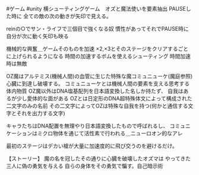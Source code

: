 #ゲーム #unity 
横シューティングゲーム　オズと魔法使いを要素抽出
PAUSEした時に
全ての敵の次の動きが矢印で見える。

reinの○でサン・ライフで三個目で強くなる奴
慣性があってそれでPAUSE時に自分が次に動く矢印も映る

機械的な興奮＿ゲームそのものを加速
×2,×3とそのステージをクリアするごとに上げられるようになる
時間の加速するボムを使えるシューティング
時間加速時は無敵

OZ魔はアルテミス(機械人間)の血管に生じた特殊な魔コミュニューケ(魔庭参照)
心臓に到達し破壊する。
コミュニューケとは機械人間の要素を支える思考する体内物質
OZ魔以外はDNA塩基配列を日本語変換した名しか持たず、
自我はあるが少し愛体的な面がある
OZとは日定形のDNA超特殊体文によって構成された二文字のみの名前
その二文字によってOZは特殊な自我を持つ(何かと通信する文字とそれを出力する文字)


キャラたちはDNA配置を無理やり日本語変換したもので呼ばれるし、
コミュニケーションはミクロ物体を通じて活性素で行われる＿ニューロオン的なアレ

最初のステージはデカい槍が大量に加速度的に飛び交うのを避けるだけ。

【ストーリー】
魔の名を冠したその通りに心臓を破壊したオズマは
やってきた三人に偽の勇気を与える
自らの身体をその勇気で騙す。自己暗示術
